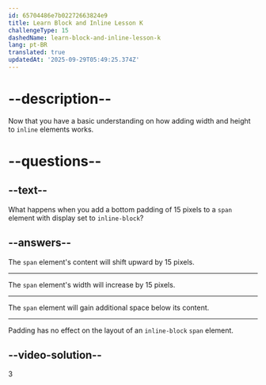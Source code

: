 ```yaml
---
id: 65704486e7b02272663824e9
title: Learn Block and Inline Lesson K
challengeType: 15
dashedName: learn-block-and-inline-lesson-k
lang: pt-BR
translated: true
updatedAt: '2025-09-29T05:49:25.374Z'
---
```

# --description--

Now that you have a basic understanding on how adding width and height to `inline` elements works.

# --questions--    

## --text--

What happens when you add a bottom padding of 15 pixels to a `span` element with display set to `inline-block`?

## --answers--

The `span` element's content will shift upward by 15 pixels.

---

The `span` element's width will increase by 15 pixels.

---

The `span` element will gain additional space below its content.

---

Padding has no effect on the layout of an `inline-block` `span` element.

## --video-solution--

3
